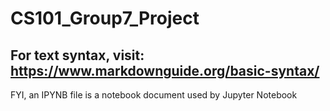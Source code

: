# CS101_Group7_Project
## For text syntax, visit: https://www.markdownguide.org/basic-syntax/
<p>FYI, an IPYNB file is a notebook document used by Jupyter Notebook</p>
